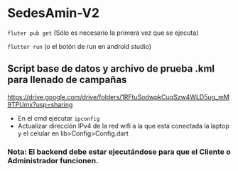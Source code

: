 # SedesAmin-V2
` fluter pub get ` (Sólo es necesario la primera vez que se ejecuta)

` flutter run ` (o el botón de run en android studio)

## Script base de datos y archivo de prueba .kml para llenado de campañas
https://drive.google.com/drive/folders/1RFtuSodwpkCuqSzw4WLD5ug_mM9TPUmx?usp=sharing 

* En el cmd ejecutar ` ipconfig `
* Actualizar dirección IPv4 de la red wifi a la que está conectada la laptop y el celular en lib>Config>Config.dart

### Nota: El backend debe estar ejecutándose para que el Cliente o Administrador funcionen.
